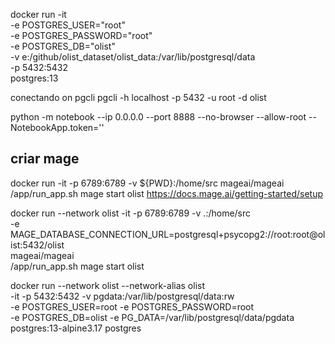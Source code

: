docker run -it \
  -e POSTGRES_USER="root" \
  -e POSTGRES_PASSWORD="root" \
  -e POSTGRES_DB="olist" \
  -v e:/github/olist_dataset/olist_data:/var/lib/postgresql/data \
  -p 5432:5432 \
  postgres:13


  conectando on pgcli
  pgcli -h localhost -p 5432 -u root -d olist


python -m  notebook --ip 0.0.0.0 --port 8888 --no-browser --allow-root --NotebookApp.token=''


## criar mage

docker run -it -p 6789:6789 -v ${PWD}:/home/src mageai/mageai /app/run_app.sh mage start olist
https://docs.mage.ai/getting-started/setup


docker run --network olist -it -p 6789:6789 -v .:/home/src \
   -e MAGE_DATABASE_CONNECTION_URL=postgresql+psycopg2://root:root@olist:5432/olist \
   mageai/mageai \
   /app/run_app.sh mage start olist


   docker run --network olist --network-alias olist \
   -it -p 5432:5432 -v pgdata:/var/lib/postgresql/data:rw \
   -e POSTGRES_USER=root -e POSTGRES_PASSWORD=root \
   -e POSTGRES_DB=olist -e PG_DATA=/var/lib/postgresql/data/pgdata \
   postgres:13-alpine3.17 postgres